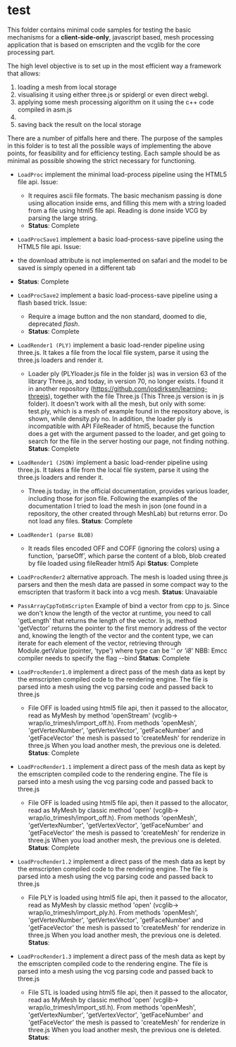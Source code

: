 # test 
This folder contains minimal code samples for testing the basic mechanisms for a **client-side-only**, javascript based, mesh processing application that is based on emscripten and the vcglib for the core processing part. 

The high level objective is to set up in the most efficient way a framework that allows: 

1. loading a mesh from local storage
2. visualising it using either three.js or spidergl or even direct webgl. 
3. applying some mesh processing algorithm on it using the c++ code compiled in asm.js
4. 
5. saving back the result on the local storage
 
There are a number of pitfalls here and there. The purpose of the samples in this folder is to test all the possible ways of implementing the above points, for feasibility and for efficiency testing. 
Each sample should be as minimal as possible showing the strict necessary for functioning. 

* `LoadProc` implement the minimal load-process pipeline using the HTML5 file api. Issue:
    * It requires ascii file formats. The basic mechanism passing is done using allocation inside ems, and filling this mem with a string loaded from a file using html5 file api. Reading is done inside VCG by parsing the large string.
    * **Status**: Complete
* `LoadProcSave1` implement a basic load-process-save pipeline using the HTML5 file api. Issue:
 *  the download attribute is not implemented on safari and the model to be saved is simply opened in a different tab
 * **Status**: Complete
* `LoadProcSave2` implement a basic load-process-save pipeline using a flash based trick. Issue:
	* Require a image button and the non standard, doomed to die, deprecated *flash*.
    * **Status**: Complete

* `LoadRender1 (PLY)` implement a basic load-render pipeline using three.js. It takes a file from the local file system, parse it using the three.js loaders and render it. 
	* Loader ply (PLYloader.js file in the folder js) was in version 63 of the library Three.js, and today, in version 70, no longer exists. I found it in another repository (https://github.com/josdirksen/learning-threejs), together with the file Three.js (This Three.js version is in js folder). It doesn't work with all the mesh, but only with some: test.ply, which is a mesh of example found in the repository above, is shown, while density.ply no. In addition, the loader ply is incompatible with API FileReader of html5, because the function does a get with the argument passed to the loader, and get going to search for the file in the server hosting our page, not finding nothing.
	**Status**: Complete

* `LoadRender1 (JSON)` implement a basic load-render pipeline using three.js. It takes a file from the local file system, parse it using the three.js loaders and render it.
	* Three.js today, in the official documentation, provides various loader, including those for json file. Following the examples of the documentation I tried to load the mesh in json (one found in a repository, the other created through MeshLab) but returns error. Do not load any files.
	**Status**: Complete

* `LoadRender1 (parse BLOB)` 
	* It reads files encoded OFF and COFF (ignoring the colors) using a function, 'parseOff', which parse the content of a blob, blob created by file loaded using fileReader html5 Api 
	**Status**: Complete

* `LoadProcRender2` alternative approach. The mesh is loaded using three.js parsers and then the mesh data are passed in some compact way to the emscripten that trasform it back into a vcg mesh.
	**Status**: Unavaiable


* `PassArrayCppToEmScripten` 
	Example of bind a vector from cpp to js. Since we don't know the length of the vector at runtime, you need to call 'getLength' that returns the length of the vector. In js, method 'getVector' returns the pointer to the first memory address of the vector and, knowing the length of the vector and the content type, we can iterate for each element of the vector, retrieving through
			Module.getValue (pointer, 'type')
	where type can be '*' or 'i8*' 
	NBB: Emcc compiler needs to specify the flag --bind
	**Status**: Complete


* `LoadProcRender1.0` implement a direct pass of the mesh data as kept by the emscripten compiled code to the rendering engine. The file is parsed into a mesh using the vcg parsing code and passed back to three.js
	* File OFF is loaded using html5 file api, then it passed to the allocator, read as MyMesh by method 'openStream' (vcglib-> wrap/io_trimesh/import_off.h). From methods 'openMesh', 'getVertexNumber', 'getVertexVector', 'getFaceNumber' and 'getFaceVector' the mesh is passed to 'createMesh' for renderize in three.js
	When you load another mesh, the previous one is deleted.
	**Status**: Complete

* `LoadProcRender1.1` implement a direct pass of the mesh data as kept by the emscripten compiled code to the rendering engine. The file is parsed into a mesh using the vcg parsing code and passed back to three.js
	* File OFF is loaded using html5 file api, then it passed to the allocator, read as MyMesh by classic method 'open' (vcglib-> wrap/io_trimesh/import_off.h). From methods 'openMesh', 'getVertexNumber', 'getVertexVector', 'getFaceNumber' and 'getFaceVector' the mesh is passed to 'createMesh' for renderize in three.js
	When you load another mesh, the previous one is deleted.
	**Status**: Complete

* `LoadProcRender1.2` implement a direct pass of the mesh data as kept by the emscripten compiled code to the rendering engine. The file is parsed into a mesh using the vcg parsing code and passed back to three.js
	* File PLY is loaded using html5 file api, then it passed to the allocator, read as MyMesh by classic method 'open' (vcglib-> wrap/io_trimesh/import_ply.h). From methods 'openMesh', 'getVertexNumber', 'getVertexVector', 'getFaceNumber' and 'getFaceVector' the mesh is passed to 'createMesh' for renderize in three.js
	When you load another mesh, the previous one is deleted.
	**Status**: 

* `LoadProcRender1.3` implement a direct pass of the mesh data as kept by the emscripten compiled code to the rendering engine. The file is parsed into a mesh using the vcg parsing code and passed back to three.js
	* File STL is loaded using html5 file api, then it passed to the allocator, read as MyMesh by classic method 'open' (vcglib-> wrap/io_trimesh/import_stl.h). From methods 'openMesh', 'getVertexNumber', 'getVertexVector', 'getFaceNumber' and 'getFaceVector' the mesh is passed to 'createMesh' for renderize in three.js
	When you load another mesh, the previous one is deleted.
	**Status**: 


